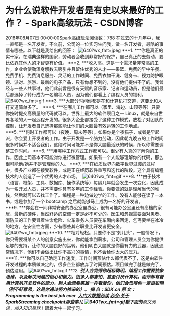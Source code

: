 # 为什么说软件开发者是有史以来最好的工作？ - Spark高级玩法 - CSDN博客
2018年08月07日 00:00:00[Spark高级玩法](https://me.csdn.net/rlnLo2pNEfx9c)阅读数：788
在过去的十几年中，我一直都是一名开发者。不久前，公司的一位实习生问我，做一名开发者，最酷的事情有哪些。以下就是我给出的回答： 
![640?wx_fmt=jpeg](https://ss.csdn.net/p?https://mmbiz.qpic.cn/mmbiz_jpg/WKtM9X8hT27LuuoIFsrckBCqRO2icINW6I1qKHcoTZ1aqPZ2aHBffsEFaMcvNYD9sCZU5qGjSVAmH93lc2RyNGw/640?wx_fmt=jpeg)
***1. ***你是真正的实干家。在瑞典这样的国家，劳动者会收到非常好的保护，自己真正的去劳动，要比依靠其他人的才智更有价值。
***2. ***收入高。这是一个需求量非常高的工作，企业会使劲浑身解数去吸引并且留住优秀的人才——果篮、免费的早中午餐、免费手机、免费消息服务、灵活的工作时间、免费衣物干洗、健身卡、视力防护眼镜、派对、旅游、最新的电子产品，只有你想不到的，没有他们提供不了的。我曾经与一些人共事过，他们此前曾是很有天赋的音乐家、记者和运动员，但是他们最后都选择了转行成为一名编程人员，因为他们都看上了编程人员的福利。
![640?wx_fmt=gif](https://ss.csdn.net/p?https://mmbiz.qpic.cn/mmbiz_gif/WKtM9X8hT24NicP75icBkOY0MiaQibMyIAvcb8ibgWYCyv9kU6rePibEsLkUkbZ6ygGfShpPhkUvXdesq3UT8774YrCQ/640?wx_fmt=gif)
***3. ***大部分时间你都是在和计算机打交道，这要比和人打交道简单多了。 
***4. ***在哪儿工作都可以（家里、海边、山顶等等）只要你按时提交高质量的代码就可以。世界上最大的软件项目之一 Linux，就是来自世界各地的人一起远程开发的。很多大企业都接受了这种工作模式，放松了对团队的控制，让开发者自己选择那些能让他们的大脑最有效运转的工作地点。 
***5. ***何时工作都可以（夜晚、周末等等）。如果你是个夜猫子，或者是早起派，你会爱上开发者的工作。由于开发是一个脑力劳动，因此朝九晚五的工作时间很多时候并不适合我们，这段时间可能并不是你大脑最活跃的时候，所以你需要调整工作时间。
***6. ***用哪种工作方式工作都可以。很少有人真的了解你的工作，因此上司基本不可能对你进行微管理。如果有一个人能够理解你的代码，那么很可能他/她并不是管理你的人。
***7. ***在纸质世界向数字世界过渡的过程中，很多产业都在接受软件，或是正在经历软件重写和迭代的阶段。这个具有编程技术的人创造了一个优秀的人才市场。 
![640?wx_fmt=gif](https://ss.csdn.net/p?https://mmbiz.qpic.cn/mmbiz_gif/WKtM9X8hT24zjIAKFTUoK8zPckicb60t2vZPyWhcsYfPEia4rJibrdXHk461C4LibxArl4JqMKWNbDlFe6BGkQibaPw/640?wx_fmt=gif)
***8. ***由于技术（语言、框架、工具、数据库、操作系统等）每隔几年就会发生一次变化，因此成为一名开发人员，并不需要你具有多年的工作经验。你要做的就是理解当代的堆栈，然后就可以去找工作了。编程是一种边做边学的工作。没有人能够在读了一本书，或是参加了一个 bootcamp 之后就能够马上成为一名好的开发者。
***9. ***你会在一间非常安全的办公室里办公，很有可能办公室里还有高档的家居、最新的硬件，当然舒适的空调一定是必不可少的。医生和忽视需要面对患者、消防员的工作要冒着生命危险、火车乘务人员要在车厢内来回走，乞丐要坐在冰冷的地方。在安全性方面，少有哪些其它职业比开发者更安全。 
![640?wx_fmt=jpeg](https://ss.csdn.net/p?https://mmbiz.qpic.cn/mmbiz_jpg/WKtM9X8hT24aGum18Hx3U6lLxfh8zISssHUjHqy8cp0Z1jmMY6cmnrIh7lH1Nqs4tkeUEmp1NBiblCXmT7jnaWg/640?wx_fmt=jpeg)
***10. ***相对轻松。只要你不是“刺儿头”，一般情况下，你只需要将某个人的创意实施出来，你就能拿到薪水。公司和管理人员会为你提供足够的支持，让你的大脑良好的运转。他们明白大脑就是你最有力的武器，因此通常情况下，他们不会做出让你不高兴的事情，也不会给你太大的压力。 
***11. ***你可以自己确定工作速度。工作时间预估什么都代表不了，这是由软件开发过程的本质做决定的，很多企业都放弃了时间预估。项目做完了就是做完了，预估没用。
![640?wx_fmt=gif](https://ss.csdn.net/p?https://mmbiz.qpic.cn/mmbiz_gif/WKtM9X8hT25yKySJjPwQibq6DGNvZTT0sKXMJ7ziczI39jeHyywH9gEwicXwPQIEjGIePwfkw5dp6geasof5lP7Mw/640?wx_fmt=gif)
***12. ***别人会觉得你超级聪明。编程工作需要抽象思维，以及解决问题的恒心和毅力。很多人都害怕、甚至讨厌计算机。而你却有着用计算机开发软件的能力，别人会想看英雄一样看着你，他们会觉得你一定很聪明（别不好意思，这是你通过努力换来的）。
摘 自：SDK.cn
原 文：Programming is the best job ever 
[入门大数据必读](http://mp.weixin.qq.com/s?__biz=MzA3MDY0NTMxOQ==&mid=2247484937&idx=1&sn=eb460c478c68c7e7ad8194f1b716aa55&chksm=9f38e521a84f6c370436c744f969c462fe50c84e418b0b87bcb8f4a1a03f5f5e8f8d1e2c2566&scene=21#wechat_redirect)
[必会:关于SparkStreaming checkpoint那些事儿](http://mp.weixin.qq.com/s?__biz=MzA3MDY0NTMxOQ==&mid=2247485157&idx=1&sn=6714f0579d230000336fac78fe9a730a&chksm=9f38e5cda84f6cdb2e924bcae2127f025cdef9757a611407eb2e028927d54a8ab02b752e5963&scene=21#wechat_redirect)
![640?wx_fmt=gif](https://ss.csdn.net/p?https://mmbiz.qpic.cn/mmbiz/z9433rAGTDdpO0B0FqCuTT6IVUeJeupR8DrCPat3Iqu9rfDbpxOwwsZrzLecngibudlf85XCJnDHVMtk9Xw9pzw/640?wx_fmt=gif)戳下面的**原文阅读，加入知识星球**！跟着大牛一起学习。
